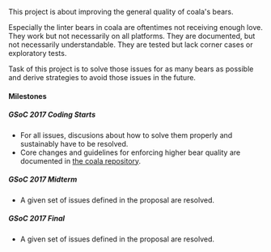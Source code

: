 This project is about improving the general quality of coala's bears.

Especially the linter bears in coala are oftentimes not receiving enough love.
They work but not necessarily on all platforms. They are documented, but not
necessarily understandable. They are tested but lack corner cases or
exploratory tests.

Task of this project is to solve those issues for as many bears as possible and
derive strategies to avoid those issues in the future.

#### Milestones

##### GSoC 2017 Coding Starts

 * For all issues, discusions about how to solve them properly and sustainably
 have to be resolved.
 * Core changes and guidelines for enforcing higher bear quality are documented
 in [the coala repository](https://api.coala.io).

##### GSoC 2017 Midterm

 * A given set of issues defined in the proposal are resolved.

##### GSoC 2017 Final

 * A given set of issues defined in the proposal are resolved.
